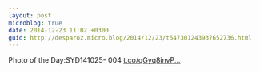 ```yaml
---
layout: post
microblog: true
date: 2014-12-23 11:02 +0300
guid: http://desparoz.micro.blog/2014/12/23/t547301243937652736.html
---
```

Photo of the Day:SYD141025- 004 [t.co/qGyq8invP...](http://t.co/qGyq8invPY)
